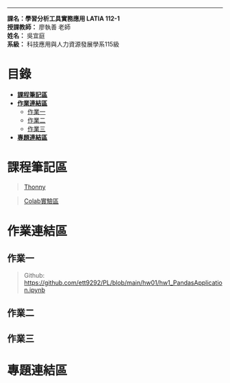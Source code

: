 ***
**課名：學習分析工具實務應用 LATIA 112-1**  
**授課教師：** 廖執善 老師  
**姓名：** 吳宜庭  
**系級：** 科技應用與人力資源發展學系115級  
  
# 目錄
* [**課程筆記區**](https://github.com/ett9292/LATIA112-1#課程筆記區)  
* [**作業連結區**](https://github.com/ett9292/LATIA112-1#作業連結區)  
  * [作業一](https://github.com/ett9292/LATIA112-1#作業一)  
  * [作業二](https://github.com/ett9292/LATIA112-1#作業二)
  * [作業三](https://github.com/ett9292/LATIA112-1#作業三)
* [**專題連結區**](https://github.com/ett9292/LATIA112-1#專題連結區)

# 課程筆記區 
  > [Thonny](https://thonny.org/)

  > [Colab實驗區](https://colab.research.google.com/drive/1DMXKLHrpxbJdlWSLP1T2ocVZJ2I53xGQ#scrollTo=Q2kN2IAUPRrs)
# 作業連結區 
## 作業一
> Github: <https://github.com/ett9292/PL/blob/main/hw01/hw1_PandasApplication.ipynb>
## 作業二
## 作業三
# 專題連結區
